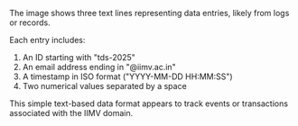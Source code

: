The image shows three text lines representing data entries, likely from logs or records.

Each entry includes:
1.  An ID starting with "tds-2025"
2.  An email address ending in "@iimv.ac.in"
3.  A timestamp in ISO format ("YYYY-MM-DD HH:MM:SS")
4.  Two numerical values separated by a space

This simple text-based data format appears to track events or transactions associated with the IIMV domain.